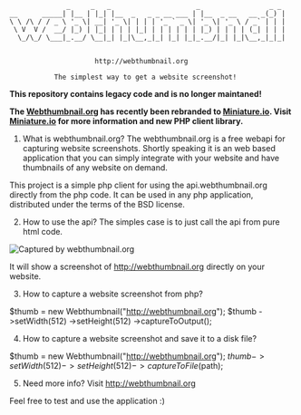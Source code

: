 
                  _     _   _                     _                 _ _
    __      _____| |__ | |_| |__  _   _ _ __ ___ | |__  _ __   __ _(_) |
    \ \ /\ / / _ \ '_ \| __| '_ \| | | | '_ ` _ \| '_ \| '_ \ / _` | | |
     \ V  V /  __/ |_) | |_| | | | |_| | | | | | | |_) | | | | (_| | | |
      \_/\_/ \___|_.__/ \__|_| |_|\__,_|_| |_| |_|_.__/|_| |_|\__,_|_|_|


                         http://webthumbnail.org

               The simplest way to get a website screenshot!

**This repository contains legacy code and is no longer maintaned!**

**The [Webthumbnail.org](http://webthumbnail.org) has recently been rebranded to [Miniature.io](https://miniature.io).
Visit [Miniature.io](https://miniature.io) for more information and new PHP client library.**


1) What is webthumbnail.org?
The webthumbnail.org is a free webapi for capturing website screenshots.
Shortly speaking it is an web based application that you can simply integrate
with your website and have thumbnails of any website on demand.

This project is a simple php client for using the api.webthumbnail.org directly
from the php code. It can be used in any php application,  distributed under
the terms of the BSD license.


2) How to use the api?
The simples case is to just call the api from pure html code.

<img src="http://api.webthumbnail.org?width=512&height=512&format=png&browser=firefox&url=http://webthumbnail.org" alt="Captured by webthumbnail.org" />

It will show a screenshot of http://webthumbnail.org directly on your website.


3) How to capture a website screenshot from php?

$thumb = new Webthumbnail("http://webthumbnail.org");
$thumb
    ->setWidth(512)
    ->setHeight(512)
    ->captureToOutput();


4) How to capture a website screenshot and save it to a disk file?

$thumb = new Webthumbnail("http://webthumbnail.org");
$thumb
    ->setWidth(512)
    ->setHeight(512)
    ->captureToFile($path);

5) Need more info?
Visit http://webthumbnail.org

Feel free to test and use the application :)
